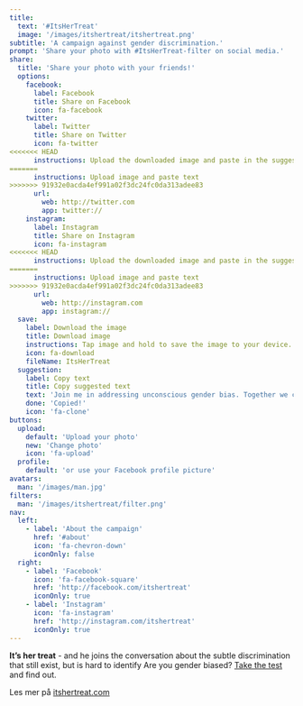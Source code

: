 ```yaml
---
title:
  text: '#ItsHerTreat'
  image: '/images/itshertreat/itshertreat.png'
subtitle: 'A campaign against gender discrimination.'
prompt: 'Share your photo with #ItsHerTreat-filter on social media.'
share:
  title: 'Share your photo with your friends!'
  options: 
    facebook:
      label: Facebook
      title: Share on Facebook
      icon: fa-facebook
    twitter:
      label: Twitter
      title: Share on Twitter
      icon: fa-twitter
<<<<<<< HEAD
      instructions: Upload the downloaded image and paste in the suggested text.
=======
      instructions: Upload image and paste text
>>>>>>> 91932e0acda4ef991a02f3dc24fc0da313adee83
      url: 
        web: http://twitter.com 
        app: twitter://
    instagram:
      label: Instagram
      title: Share on Instagram
      icon: fa-instagram
<<<<<<< HEAD
      instructions: Upload the downloaded image and paste in the suggested text.
=======
      instructions: Upload image and paste text
>>>>>>> 91932e0acda4ef991a02f3dc24fc0da313adee83
      url:
        web: http://instagram.com
        app: instagram://
  save: 
    label: Download the image
    title: Download image
    instructions: Tap image and hold to save the image to your device.
    icon: fa-download
    fileName: ItsHerTreat
  suggestion: 
    label: Copy text
    title: Copy suggested text
    text: 'Join me in addressing unconscious gender bias. Together we change mindsets. #ItsHerTreat. Get your photo on http://itshertreatfilter.com'
    done: 'Copied!'
    icon: 'fa-clone'
buttons:
  upload:
    default: 'Upload your photo'
    new: 'Change photo'
    icon: 'fa-upload'
  profile:
    default: 'or use your Facebook profile picture'
avatars: 
  man: '/images/man.jpg'
filters:
  man: '/images/itshertreat/filter.png'
nav:
  left:
    - label: 'About the campaign'
      href: '#about'
      icon: 'fa-chevron-down'
      iconOnly: false
  right:
    - label: 'Facebook'
      icon: 'fa-facebook-square'
      href: 'http://facebook.com/itshertreat'
      iconOnly: true
    - label: 'Instagram'
      icon: 'fa-instagram'
      href: 'http://instagram.com/itshertreat'
      iconOnly: true
---
```


**It’s her treat** - and he joins the conversation about the subtle discrimination that still exist, but is hard to identify
Are you gender biased? [Take the test](#) and find out.  

Les mer på [itshertreat.com](http://www.itshertreat.com)